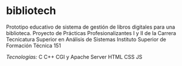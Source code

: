 # bibliotech
Prototipo educativo de sistema de gestión de libros digitales para una biblioteca.
Proyecto de Prácticas Profesionalizantes I y II de la Carrera Tecnicatura Superior en Análisis de Sistemas
Instituto Superior de Formación Técnica 151

*Tecnologías:*
C
C++
CGI y Apache Server
HTML
CSS 
JS
